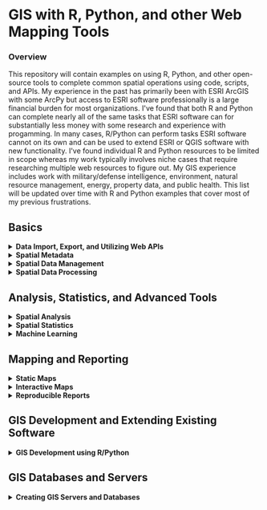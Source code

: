 # GIS with R, Python, and other Web Mapping Tools

### Overview
This repository will contain examples on using R, Python, and other open-source tools to complete common spatial operations using code, scripts, and APIs. My experience in the past has primarily been with ESRI ArcGIS with some ArcPy but access to ESRI software professionally is a large financial burden for most organizations. I've found that both R and Python can complete nearly all of the same tasks that ESRI software can for substantially less money with some research and experience with progamming. In many cases, R/Python can perform tasks ESRI software cannot on its own and can be used to extend ESRI or QGIS software with new functionality. I've found individual R and Python resources to be limited in scope whereas my work typically involves niche cases that require researching multiple web resources to figure out. My GIS experience includes work with military/defense intelligence, environment, natural resource management, energy, property data, and public health. This list will be updated over time with R and Python examples that cover most of my previous frustrations.

## Basics

<details>
  ><summary><b>Data Import, Export, and Utilizing Web APIs</b></summary>

-  Importing the variety of common spatial data formats into R
  -  Vector vs Raster in R
  -  JSON, .shp, .csv, other vector formats
  -  .img, .tif, other raster formats
  -  Accessing spatial data web services via APIs (REST, SQL databases, etc.)
  
</details>

<details>
  <summary><b>Spatial Metadata</b></summary>
  
-  Examining spatial metadata
-  Reprojecting spatial coordinates
  
</details>

<details>
  <summary><b>Spatial Data Management</b></summary>
  
-  Reducing spatial data file size
-  Joining non-spatial tables to spatial data
-  Exporting spatial data from R
  
</details>

<details>
  <summary><b>Spatial Data Processing</b></summary>

-  Cleaning up data for spatial data processing
-  Combining datasets that use multiple projections
-  Subsetting data by geographic location
-  Geoprocessing i.e. Union, merge, intersect, buffer, extract, and other common spatial tasks in R
  
</details>

## Analysis, Statistics, and Advanced Tools

<details>
  <summary><b>Spatial Analysis</b></summary>
  
-  Calculating new fields based on spatial information
-  Using geoprocessing tools to derive insights
-  Working with topologies and networks
-  
  
</details>

<details>
  <summary><b>Spatial Statistics</b></summary>

-  An introduction to spatial statistics and fundamental assumptions
-  Autocorrelation
-  Point Patterns
-  Interpolation 
  
</details>

<details>
  <summary><b>Machine Learning</b></summary>

-  Image segmentation and classification
-  Neural Networks
-  Prediction/Forecasting

</details>

## Mapping and Reporting

<details>
  <summary><b>Static Maps</b></summary>

-  Creating maps for reports
-  Creating large maps for printing
-  Creating basemaps for other spatial applications
  
</details>

<details>
  <summary><b>Interactive Maps</b></summary>

- Leaflet
  -  Leaftlet API in R
  -  Leaflet API in Python
-  ArcGIS Online (Free)
-  Mapbox
-  R Markdown, Flexdashboard, and Shiny
  
</details>

<details>
  <summary><b>Reproducible Reports</b></summary>

-  Scripting GIS Reports in R
-  Iterative Report Generation in R
-  Iterating Output Dataset Generation in R
  
</details>

## GIS Development and Extending Existing Software

<details>
  <summary><b>GIS Development using R/Python</b></summary>

-  Help with spatial math and translating methods to code
-  R Packages
-  Python Packages
-  Creating tools for QGIS
-  Creating tools for ArcGIS
-  Creating tools for use in other programming languages
  
</details>

## GIS Databases and Servers

<details>
  <summary><b>Creating GIS Servers and Databases</b></summary>

-  Introduction to GIS Web Servers
-  Introduction to spatial databases
-  Creating a basic Web Server
-  Creating a basic API for a Web Server

</details>

<!--  <details> -->
  <!--  <summary><b>Name-of-section-here</b></summary> -->
  
<!-- </details> -->

